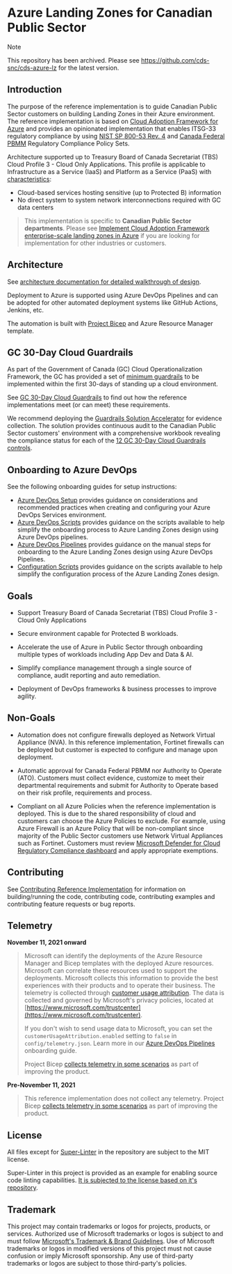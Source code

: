 # Azure Landing Zones for Canadian Public Sector

> [!NOTE]
> This repository has been archived. Please see https://github.com/cds-snc/cds-azure-lz for the latest version.

## Introduction

The purpose of the reference implementation is to guide Canadian Public Sector customers on building Landing Zones in their Azure environment.  The reference implementation is based on [Cloud Adoption Framework for Azure](https://learn.microsoft.com/azure/cloud-adoption-framework/ready/landing-zone/) and provides an opinionated implementation that enables ITSG-33 regulatory compliance by using [NIST SP 800-53 Rev. 4](https://learn.microsoft.com/azure/governance/policy/samples/nist-sp-800-53-r4) and [Canada Federal PBMM](https://learn.microsoft.com/azure/governance/policy/samples/canada-federal-pbmm) Regulatory Compliance Policy Sets.

Architecture supported up to Treasury Board of Canada Secretariat (TBS) Cloud Profile 3 - Cloud Only Applications.  This profile is applicable to Infrastructure as a Service (IaaS) and Platform as a Service (PaaS) with [characteristics](https://github.com/canada-ca/cloud-guardrails/blob/master/EN/00_Applicable-Scope.md):

* Cloud-based services hosting sensitive (up to Protected B) information
* No direct system to system network interconnections required with GC data centers

> This implementation is specific to **Canadian Public Sector departments**. Please see [Implement Cloud Adoption Framework enterprise-scale landing zones in Azure](https://learn.microsoft.com/azure/cloud-adoption-framework/ready/enterprise-scale/implementation) if you are looking for implementation for other industries or customers.

## Architecture

See [architecture documentation for detailed walkthrough of design](docs/architecture.md).

Deployment to Azure is supported using Azure DevOps Pipelines and can be adopted for other automated deployment systems like GitHub Actions, Jenkins, etc.

The automation is built with [Project Bicep](https://github.com/Azure/bicep/blob/main/README.md) and Azure Resource Manager template.

## GC 30-Day Cloud Guardrails

As part of the Government of Canada (GC) Cloud Operationalization Framework, the GC has provided a set of [minimum guardrails](https://canada-ca.github.io/cloud-guardrails) to be implemented within the first 30-days of standing up a cloud environment.

See [GC 30-Day Cloud Guardrails](docs/gc-30-day-cloud-guardrails.md) to find out how the reference implementations meet (or can meet) these requirements.

We recommend deploying the [Guardrails Solution Accelerator](https://github.com/Azure/GuardrailsSolutionAccelerator) for evidence collection. The solution provides continuous audit to the Canadian Public Sector customers' environment with a comprehensive workbook revealing the compliance status for each of the [12 GC 30-Day Cloud Guardrails controls](https://github.com/canada-ca/cloud-guardrails#summary---initial-30-days).

## Onboarding to Azure DevOps

See the following onboarding guides for setup instructions:

* [Azure DevOps Setup](docs/onboarding/azure-devops-setup.md) provides guidance on considerations and recommended practices when creating and configuring your Azure DevOps Services environment.
* [Azure DevOps Scripts](docs/onboarding/azure-devops-scripts.md) provides guidance on the scripts available to help simplify the onboarding process to Azure Landing Zones design using Azure DevOps pipelines.
* [Azure DevOps Pipelines](docs/onboarding/azure-devops-pipelines.md) provides guidance on the manual steps for onboarding to the Azure Landing Zones design using Azure DevOps Pipelines.
* [Configuration Scripts](docs/onboarding/configuration-scripts.md) provides guidance on the scripts available to help simplify the configuration process of the Azure Landing Zones design.

## Goals

* Support Treasury Board of Canada Secretariat (TBS) Cloud Profile 3 - Cloud Only Applications

* Secure environment capable for Protected B workloads.

* Accelerate the use of Azure in Public Sector through onboarding 
multiple types of workloads including App Dev and Data & AI.

* Simplify compliance management through a single source of compliance, audit reporting and auto remediation.

* Deployment of DevOps frameworks & business processes to improve agility.

## Non-Goals

* Automation does not configure firewalls deployed as Network Virtual Appliance (NVA).  In this reference implementation, Fortinet firewalls can be deployed but customer is expected to configure and manage upon deployment.

* Automatic approval for Canada Federal PBMM nor Authority to Operate (ATO).  Customers must collect evidence, customize to meet their departmental requirements and submit for Authority to Operate based on their risk profile, requirements and process.

* Compliant on all Azure Policies when the reference implementation is deployed.  This is due to the shared responsibility of cloud and customers can choose the Azure Policies to exclude.  For example, using Azure Firewall is an Azure Policy that will be non-compliant since majority of the Public Sector customers use Network Virtual Appliances such as Fortinet.  Customers must review [Microsoft Defender for Cloud Regulatory Compliance dashboard](https://learn.microsoft.com/azure/defender-for-cloud/update-regulatory-compliance-packages) and apply appropriate exemptions.

## Contributing

See [Contributing Reference Implementation](CONTRIBUTING.md) for information on building/running the code, contributing code, contributing examples and contributing feature requests or bug reports.

## Telemetry

**November 11, 2021 onward**

> Microsoft can identify the deployments of the Azure Resource Manager and Bicep templates with the deployed Azure resources. Microsoft can correlate these resources used to support the deployments. Microsoft collects this information to provide the best experiences with their products and to operate their business.  The telemetry is collected through [customer usage attribution](https://learn.microsoft.com/azure/marketplace/azure-partner-customer-usage-attribution). The data is collected and governed by Microsoft's privacy policies, located at [https://www.microsoft.com/trustcenter](https://www.microsoft.com/trustcenter).
>
> If you don't wish to send usage data to Microsoft, you can set the `customerUsageAttribution.enabled` setting to `false` in `config/telemetry.json`.  Learn more in our [Azure DevOps Pipelines](docs/onboarding/azure-devops-pipelines.md#telemetry) onboarding guide.
> 
> Project Bicep [collects telemetry in some scenarios](https://github.com/Azure/bicep/blob/main/README.md#telemetry) as part of improving the product.

**Pre-November 11, 2021**

> This reference implementation does not collect any telemetry.  Project Bicep [collects telemetry in some scenarios](https://github.com/Azure/bicep/blob/main/README.md#telemetry) as part of improving the product.


## License

All files except for [Super-Linter](https://github.com/github/super-linter) in the repository are subject to the MIT license.

Super-Linter in this project is provided as an example for enabling source code linting capabilities.  [It is subjected to the license based on it's repository](https://github.com/github/super-linter).

## Trademark

This project may contain trademarks or logos for projects, products, or services. Authorized use of Microsoft trademarks or logos is subject to and must follow [Microsoft's Trademark & Brand Guidelines](https://www.microsoft.com/legal/intellectualproperty/trademarks). Use of Microsoft trademarks or logos in modified versions of this project must not cause confusion or imply Microsoft sponsorship. Any use of third-party trademarks or logos are subject to those third-party's policies.

